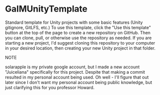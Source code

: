 # GaIMUnityTemplate
Standard template for Unity projects with some basic features (Unity gitignore, GitLFS, etc.)
To use this template, click the "Use this template" button at the top of the page to create a new repository on GitHub.  Then you can clone, pull, or otherwise use the repository as needed. If you are starting a new project, I'd suggest cloning this repository to your computer in your desired location, then creating your new Unity project in that folder.

NOTE

solarapple is my private google account, but I made a new account "Juiceliana" specifically for this project. Despite that making a commit resulted in my personal account being used. Oh well - I'll figure that out later since I don't want my personal account being public knowledge, but just clarifying this for you professor Howard.
